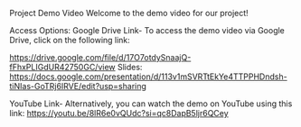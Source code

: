 Project Demo Video
Welcome to the demo video for our project! 

Access Options:
Google Drive Link-
To access the demo video via Google Drive, click on the following link:

https://drive.google.com/file/d/17O7otdySnaajQ-fFhxPLIGdUR42750GC/view
Slides: https://docs.google.com/presentation/d/113v1mSVRTtEkYe4TTPPHDndsh-tiNIas-GoTRj6IRVE/edit?usp=sharing

YouTube Link-
Alternatively, you can watch the demo on YouTube using this link:
https://youtu.be/8lR6e0vQUdc?si=qc8DapB5ljr6QCey
